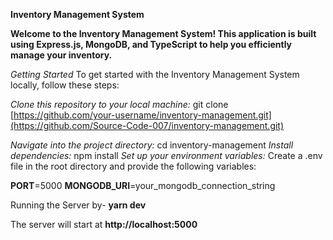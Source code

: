 **Inventory Management System**

**Welcome to the Inventory Management System! This application is built using Express.js, MongoDB, and TypeScript to help you efficiently manage your inventory.**

*Getting Started*
To get started with the Inventory Management System locally, follow these steps:


*Clone this repository to your local machine:*
git clone [https://github.com/your-username/inventory-management.git](https://github.com/Source-Code-007/inventory-management.git)

*Navigate into the project directory:* cd inventory-management
*Install dependencies:* npm install
*Set up your environment variables:* Create a .env file in the root directory and provide the following variables:

**PORT**=5000
**MONGODB_URI**=your_mongodb_connection_string

Running the Server by- **yarn dev**


The server will start at **http://localhost:5000**